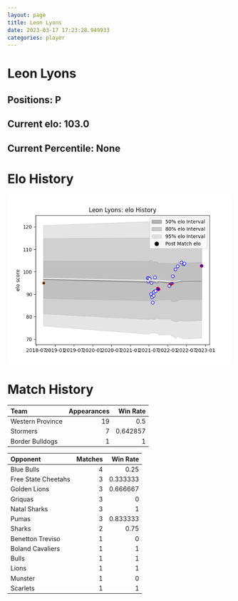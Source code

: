 ```yaml
---  
layout: page  
title: Leon Lyons  
date: 2023-03-17 17:23:28.949933  
categories: player  
---
```

# Leon Lyons

## Positions: P

## Current elo: 103.0

## Current Percentile: None

# Elo History


![elo history](history_LeonLyons.png)
# Match History


| Team             |   Appearances |   Win Rate |
|:-----------------|--------------:|-----------:|
| Western Province |            19 |   0.5      |
| Stormers         |             7 |   0.642857 |
| Border Bulldogs  |             1 |   1        |

| Opponent            |   Matches |   Win Rate |
|:--------------------|----------:|-----------:|
| Blue Bulls          |         4 |   0.25     |
| Free State Cheetahs |         3 |   0.333333 |
| Golden Lions        |         3 |   0.666667 |
| Griquas             |         3 |   0        |
| Natal Sharks        |         3 |   1        |
| Pumas               |         3 |   0.833333 |
| Sharks              |         2 |   0.75     |
| Benetton Treviso    |         1 |   0        |
| Boland Cavaliers    |         1 |   1        |
| Bulls               |         1 |   1        |
| Lions               |         1 |   1        |
| Munster             |         1 |   0        |
| Scarlets            |         1 |   1        |